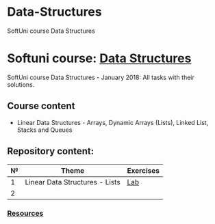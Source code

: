 # Data-Structures
SoftUni course Data Structures

# Softuni course: [Data Structures](https://softuni.bg/trainings/1857/data-structures-january-2018)
SoftUni course Data Structures - January 2018: All tasks with their solutions.

## Course content

- Linear Data Structures - Arrays, Dynamic Arrays (Lists), Linked List, Stacks and Queues

## Repository content:

№  |Theme                          | Exercises
---|-------------------------------|----------
1  |Linear Data Structures - Lists | [Lab]()
2  |                               |

### [Resources]()